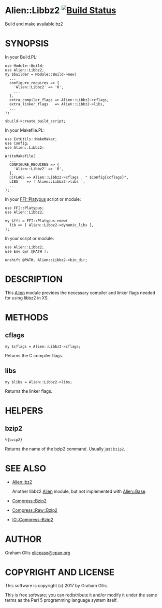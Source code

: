 # Alien::Libbz2 [![Build Status](https://secure.travis-ci.org/Perl5-Alien/Alien-Libbz2.png)](http://travis-ci.org/Perl5-Alien/Alien-Libbz2)

Build and make available bz2

# SYNOPSIS

In your Build.PL:

    use Module::Build;
    use Alien::Libbz2;
    my $builder = Module::Build->new(
      ...
      configure_requires => {
        'Alien::Libbz2' => '0',
        ...
      },
      extra_compiler_flags => Alien::Libbz2->cflags,
      extra_linker_flags   => Alien::Libbz2->libs,
      ...
    );
    
    $build->create_build_script;

In your Makefile.PL:

    use ExtUtils::MakeMaker;
    use Config;
    use Alien::Libbz2;
    
    WriteMakefile(
      ...
      CONFIGURE_REQUIRES => {
        'Alien::Libbz2' => '0',
      },
      CCFLAGS => Alien::Libbz2->cflags . " $Config{ccflags}",
      LIBS    => [ Alien::Libbz2->libs ],
      ...
    );

In your [FFI::Platypus](https://metacpan.org/pod/FFI::Platypus) script or module:

    use FFI::Platypus;
    use Alien::Libbz2;
    
    my $ffi = FFI::Platypus->new(
      lib => [ Alien::Libbz2->dynamic_libs ],
    );

In your script or module:

    use Alien::Libbz2;
    use Env qw( @PATH );
    
    unshift @PATH, Alien::Libbz2->bin_dir;

# DESCRIPTION

This [Alien](https://metacpan.org/pod/Alien) module provides the necessary compiler and linker flags needed
for using libbz2 in XS.

# METHODS

## cflags

    my $cflags = Alien::Libbz2->cflags;

Returns the C compiler flags.

## libs

    my $libs = Alien::Libbz2->libs;

Returns the linker flags.

# HELPERS

## bzip2

    %{bzip2}

Returns the name of the bzip2 command.  Usually just `bzip2`.

# SEE ALSO

- [Alien::bz2](https://metacpan.org/pod/Alien::bz2)

    Another libbz2 [Alien](https://metacpan.org/pod/Alien) module, but not implemented with [Alien::Base](https://metacpan.org/pod/Alien::Base).

- [Compress::Bzip2](https://metacpan.org/pod/Compress::Bzip2)
- [Compress::Raw::Bzip2](https://metacpan.org/pod/Compress::Raw::Bzip2)
- [IO::Compress::Bzip2](https://metacpan.org/pod/IO::Compress::Bzip2)

# AUTHOR

Graham Ollis <plicease@cpan.org>

# COPYRIGHT AND LICENSE

This software is copyright (c) 2017 by Graham Ollis.

This is free software; you can redistribute it and/or modify it under
the same terms as the Perl 5 programming language system itself.
